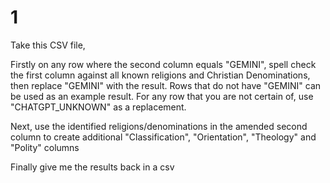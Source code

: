 # 1
Take this CSV file,


Firstly on any row where the second column equals "GEMINI", spell check the first column against all known religions and Christian Denominations, then replace "GEMINI" with the result. Rows that do not have "GEMINI" can be used as an example result. For any row that you are not certain of, use "CHATGPT_UNKNOWN" as a replacement.


Next, use the identified religions/denominations in the amended second column to create additional "Classification", "Orientation", "Theology" and "Polity" columns


Finally give me the results back in a csv